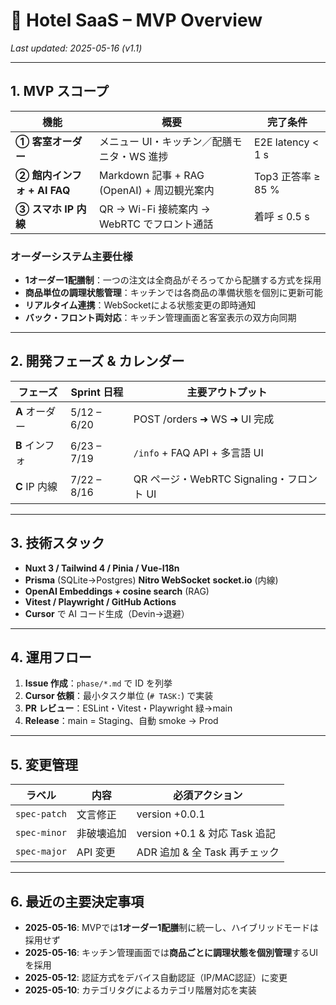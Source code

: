 # 🏨 Hotel SaaS – MVP Overview  
_Last updated: 2025-05-16 (v1.1)_

---

## 1. MVP スコープ

| 機能 | 概要 | 完了条件 |
|------|------|----------|
| **① 客室オーダー** | メニュー UI・キッチン／配膳モニタ・WS 進捗 | E2E latency < 1 s |
| **② 館内インフォ + AI FAQ** | Markdown 記事 + RAG (OpenAI) + 周辺観光案内 | Top3 正答率 ≥ 85 % |
| **③ スマホ IP 内線** | QR → Wi-Fi 接続案内 → WebRTC でフロント通話 | 着呼 ≤ 0.5 s |

### オーダーシステム主要仕様

- **1オーダー1配膳制**：一つの注文は全商品がそろってから配膳する方式を採用
- **商品単位の調理状態管理**：キッチンでは各商品の準備状態を個別に更新可能
- **リアルタイム連携**：WebSocketによる状態変更の即時通知
- **バック・フロント両対応**：キッチン管理画面と客室表示の双方向同期

---

## 2. 開発フェーズ & カレンダー

| フェーズ | Sprint 日程 | 主要アウトプット |
|----------|------------|------------------|
| **A** オーダー | 5/12 – 6/20 | POST /orders ➜ WS ➜ UI 完成 |
| **B** インフォ | 6/23 – 7/19 | `/info` + FAQ API + 多言語 UI |
| **C** IP 内線 | 7/22 – 8/16 | QR ページ・WebRTC Signaling・フロント UI |

---

## 3. 技術スタック

- **Nuxt 3 / Tailwind 4 / Pinia / Vue-I18n**  
- **Prisma** (SQLite→Postgres) **Nitro WebSocket** **socket.io** (内線)  
- **OpenAI Embeddings + cosine search** (RAG)  
- **Vitest / Playwright / GitHub Actions**  
- **Cursor** で AI コード生成（Devin→退避）

---

## 4. 運用フロー

1. **Issue 作成**：`phase/*.md` で ID を列挙  
2. **Cursor 依頼**：最小タスク単位 (`# TASK:`) で実装  
3. **PR レビュー**：ESLint・Vitest・Playwright 緑→main  
4. **Release**：main = Staging、自動 smoke → Prod

---

## 5. 変更管理

| ラベル | 内容 | 必須アクション |
|--------|------|---------------|
| `spec-patch` | 文言修正 | version +0.0.1 |
| `spec-minor` | 非破壊追加 | version +0.1 & 対応 Task 追記 |
| `spec-major` | API 変更 | ADR 追加 & 全 Task 再チェック |

---

## 6. 最近の主要決定事項

- **2025-05-16**: MVPでは**1オーダー1配膳**制に統一し、ハイブリッドモードは採用せず
- **2025-05-16**: キッチン管理画面では**商品ごとに調理状態を個別管理**するUIを採用
- **2025-05-12**: 認証方式をデバイス自動認証（IP/MAC認証）に変更
- **2025-05-10**: カテゴリタグによるカテゴリ階層対応を実装